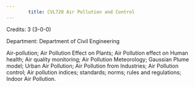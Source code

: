 ```yaml
---
        title: CVL720 Air Pollution and Control
---
```

Credits: 3 (3-0-0)

Department: Department of Civil Engineering

Air-pollution; Air Pollution Effect on Plants; Air Pollution effect on Human health; Air quality monitoring; Air Pollution Meteorology; Gaussian Plume model; Urban Air Pollution; Air Pollution from Industries; Air Pollution control; Air pollution indices; standards; norms; rules and regulations; Indoor Air Pollution.